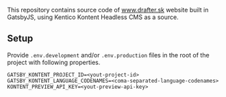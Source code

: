 This repository contains source code of www.drafter.sk website built in GatsbyJS, using Kentico Kontent Headless CMS as a source.

## Setup
Provide `.env.development` and/or `.env.production` files in the root of the project with following properties.

```
GATSBY_KONTENT_PROJECT_ID=<yout-project-id>
GATSBY_KONTENT_LANGUAGE_CODENAMES=<coma-separated-language-codenames>
KONTENT_PREVIEW_API_KEY=<yout-preview-api-key>
```

